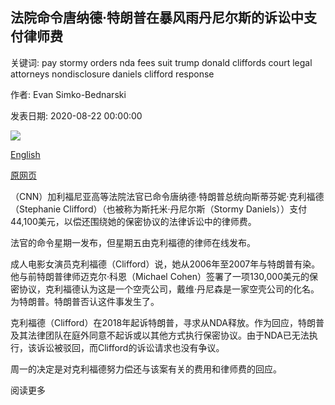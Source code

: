 ## 法院命令唐纳德·特朗普在暴风雨丹尼尔斯的诉讼中支付律师费

关键词: pay stormy orders nda fees suit trump donald cliffords court legal attorneys nondisclosure daniels clifford response

作者: Evan Simko-Bednarski

发表日期: 2020-08-22 00:00:00

![](https://cdn.cnn.com/cnnnext/dam/assets/180307113630-01-donald-trump-stormy-daniels-split-super-tease.jpg)

[English](Court%20orders%20Donald%20Trump%20to%20pay%20legal%20fees%20in%20Stormy%20Daniels%20suit.md)

[原网页](https://edition.cnn.com/2020/08/22/politics/stormy-daniels-trump-judge-order/index.html)

（CNN）加利福尼亚高等法院法官已命令唐纳德·特朗普总统向斯蒂芬妮·克利福德（Stephanie Clifford）（也被称为斯托米·丹尼尔斯（Stormy Daniels））支付44,100美元，以偿还围绕她的保密协议的法律诉讼中的律师费。

法官的命令星期一发布，但星期五由克利福德的律师在线发布。

成人电影女演员克利福德（Clifford）说，她从2006年至2007年与特朗普有染。他与前特朗普律师迈克尔·科恩（Michael Cohen）签署了一项130,000美元的保密协议，克利福德认为这是一个空壳公司，戴维·丹尼森是一家空壳公司的化名。为特朗普。特朗普否认这件事发生了。

克利福德（Clifford）在2018年起诉特朗普，寻求从NDA释放。作为回应，特朗普及其法律团队在庭外同意不起诉或以其他方式执行保密协议。由于NDA已无法执行，该诉讼被驳回，而Clifford的诉讼请求也没有争议。

周一的决定是对克利福德努力偿还与该案有关的费用和律师费的回应。

阅读更多